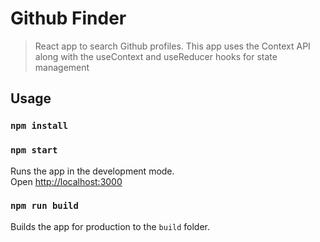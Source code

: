 # Github Finder

> React app to search Github profiles. This app uses the Context API along with the useContext and useReducer hooks for state management 
## Usage

### `npm install`

### `npm start`

Runs the app in the development mode.<br>
Open [http://localhost:3000](http://localhost:3000)

### `npm run build`

Builds the app for production to the `build` folder.<br>
